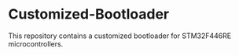 # Customized-Bootloader
This repository contains a customized bootloader for STM32F446RE microcontrollers.
